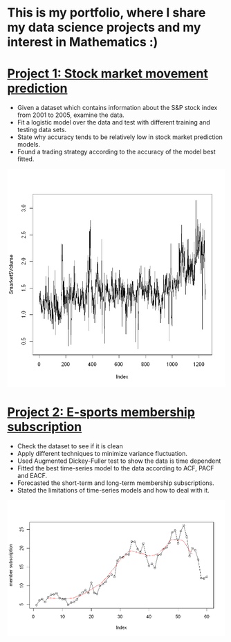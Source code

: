 # This is my portfolio, where I share my data science projects and my interest in Mathematics :)

# [Project 1: Stock market movement prediction](https://github.com/touchmebb/Chester_Yau_Portfolio/blob/main/Logistic%20Regression%20-%20Stock%20Market%20direction%20predictions.ipynb)
* Given a dataset which contains information about the S&P stock index from 2001 to 2005, examine the data.
* Fit a logistic model over the data and test with different training and testing data sets.
* State why accuracy tends to be relatively low in stock market prediction models.
* Found a trading strategy according to the accuracy of the model best fitted.

![image](/images/project%201.png)

# [Project 2: E-sports membership subscription](https://github.com/touchmebb/Chester_Yau_Portfolio/blob/main/Time-Series%20analysis%20Project%20-%20E-sports%20membership%20subscription.ipynb)
* Check the dataset to see if it is clean
* Apply different techniques to minimize variance fluctuation.
* Used Augmented Dickey-Fuller test to show the data is time dependent 
* Fitted the best time-series model to the data according to ACF, PACF and EACF.
* Forecasted the short-term and long-term membership subscriptions.
* Stated the limitations of time-series models and how to deal with it.

![image](https://github.com/touchmebb/Chester_Yau_Portfolio/blob/main/images/project%202.png)
